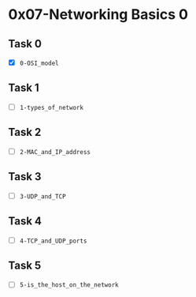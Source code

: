 # 0x07-Networking Basics 0

## Task 0
- [x] `0-OSI_model`

## Task 1
- [ ] `1-types_of_network`

## Task 2
- [ ] `2-MAC_and_IP_address`

## Task 3
- [ ] `3-UDP_and_TCP`

## Task 4
- [ ] `4-TCP_and_UDP_ports`

## Task 5
- [ ] `5-is_the_host_on_the_network`
